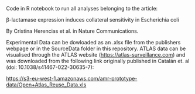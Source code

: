 Code in R notebook to run all analyses belonging to the article: 

β-lactamase expression induces collateral sensitivity in Escherichia coli

By Cristina Herencias et al. in Nature Communications. 


Experimental Data can be dowloaded as an .xlsx file from the publishers webpage or in the SourceData folder in this repository. ATLAS data  can be visualised through the ATLAS website (https://atlas-surveillance.com) and was downloaded from the following link originally published in Catalán et. al (doi: 10.1038/s41467-022-30635-7): 

https://s3-eu-west-1.amazonaws.com/amr-prototype-data/Open+Atlas_Reuse_Data.xls
